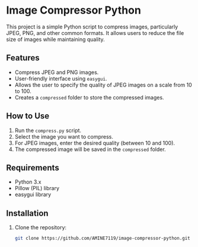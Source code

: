# Image Compressor Python

This project is a simple Python script to compress images, particularly JPEG, PNG, and other common formats. It allows users to reduce the file size of images while maintaining quality.

## Features
- Compress JPEG and PNG images.
- User-friendly interface using `easygui`.
- Allows the user to specify the quality of JPEG images on a scale from 10 to 100.
- Creates a `compressed` folder to store the compressed images.

## How to Use
1. Run the `compress.py` script.
2. Select the image you want to compress.
3. For JPEG images, enter the desired quality (between 10 and 100).
4. The compressed image will be saved in the `compressed` folder.

## Requirements
- Python 3.x
- Pillow (PIL) library
- easygui library

## Installation

1. Clone the repository:
   ```bash
   git clone https://github.com/AMINE7119/image-compressor-python.git

